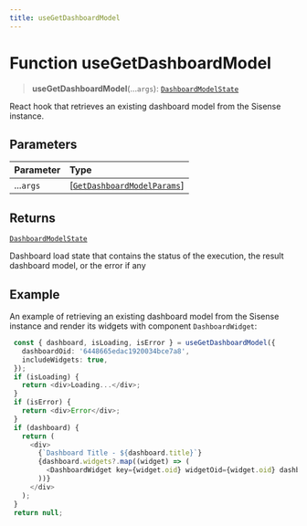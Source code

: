 ```yaml
---
title: useGetDashboardModel
---
```


# Function useGetDashboardModel

> **useGetDashboardModel**(...`args`): [`DashboardModelState`](../type-aliases/type-alias.DashboardModelState.md)

React hook that retrieves an existing dashboard model from the Sisense instance.

## Parameters

| Parameter | Type |
| :------ | :------ |
| ...`args` | [[`GetDashboardModelParams`](../interfaces/interface.GetDashboardModelParams.md)] |

## Returns

[`DashboardModelState`](../type-aliases/type-alias.DashboardModelState.md)

Dashboard load state that contains the status of the execution, the result dashboard model, or the error if any

## Example

An example of retrieving an existing dashboard model from the Sisense instance and render its widgets with component `DashboardWidget`:
```ts
 const { dashboard, isLoading, isError } = useGetDashboardModel({
   dashboardOid: '6448665edac1920034bce7a8',
   includeWidgets: true,
 });
 if (isLoading) {
   return <div>Loading...</div>;
 }
 if (isError) {
   return <div>Error</div>;
 }
 if (dashboard) {
   return (
     <div>
       {`Dashboard Title - ${dashboard.title}`}
       {dashboard.widgets?.map((widget) => (
         <DashboardWidget key={widget.oid} widgetOid={widget.oid} dashboardOid={dashboard.oid} />
       ))}
     </div>
   );
 }
 return null;
```
